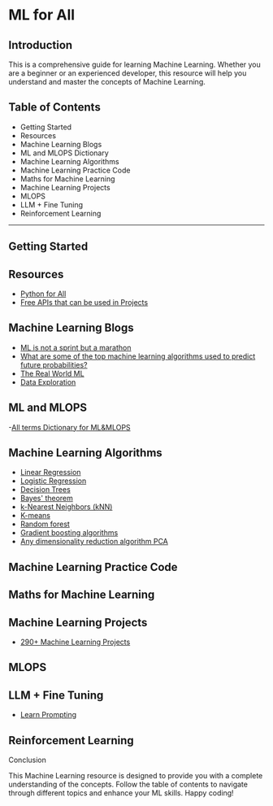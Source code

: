 
# ML for All

## Introduction

This is a comprehensive guide for learning Machine Learning. Whether you are a beginner or an experienced developer, this resource will help you understand and master the concepts of Machine Learning.


## Table of Contents

- Getting Started
- Resources
- Machine Learning Blogs
- ML and MLOPS Dictionary
- Machine Learning Algorithms
- Machine Learning Practice Code
- Maths for Machine Learning
- Machine Learning Projects
- MLOPS
- LLM + Fine Tuning
- Reinforcement Learning

--------

## Getting Started

## Resources

- [Python for All](https://github.com/MrVisionaryGenius/Python_for_all/blob/main/README.md)
- [Free APIs that can be used in Projects](https://github.com/public-apis/public-apis)

## Machine Learning Blogs

- [ML is not a sprint but a marathon](https://coderpreneur.substack.com/p/ml-is-not-a-sprint-but-a-marathon?utm_source=post-email-title&publication_id=1440693&post_id=138528251&utm_campaign=email-post-title&isFreemail=true&r=1nk33h&utm_medium=email)
- [What are some of the top machine learning algorithms used to predict future probabilities?](https://medium.com/@itsinterestingms/what-are-some-of-the-top-machine-learning-algorithms-used-to-predict-future-probabilities-660935b7da25)
- [The Real World ML](https://coderpreneur.substack.com/publish/posts/detail/107806999?referrer=%2Fpublish%2Fposts%2Fpublished)
- [Data Exploration](https://datamachines.xyz/2022/06/12/fast-and-easy-data-exploration-for-machine-learning/)


## ML and MLOPS
-[All terms Dictionary for ML&MLOPS](https://www.hopsworks.ai/mlops-dictionary#P)

## Machine Learning Algorithms 
- [Linear Regression]()
- [Logistic Regression]()
- [Decision Trees ]()
- [Bayes' theorem]()
- [k-Nearest Neighbors (kNN)]()
- [K-means]()
- [Random forest]()
- [Gradient boosting algorithms]()
- [Any dimensionality reduction algorithm PCA]()


## Machine Learning Practice Code 


## Maths for Machine Learning 




## Machine Learning Projects
- [290+ Machine Learning Projects](https://medium.com/coders-camp/230-machine-learning-projects-with-python-5d0c7abf8265)



## MLOPS 



## LLM + Fine Tuning 
- [Learn Prompting](https://learnprompting.org/docs/intro)


## Reinforcement Learning



Conclusion

This Machine Learning resource is designed to provide you with a complete understanding of the concepts. Follow the table of contents to navigate through different topics and enhance your ML skills. Happy coding!
